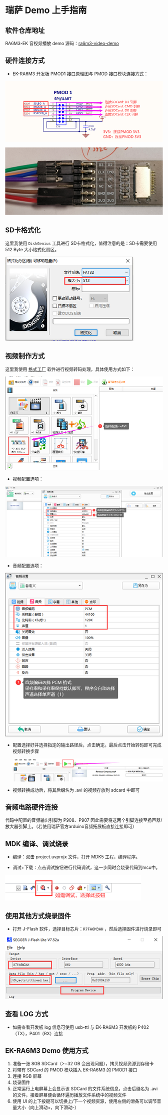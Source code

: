 # 瑞萨 Demo 上手指南

## 软件仓库地址

RA6M3-EK 音视频播放 demo 源码：[ra6m3-video-demo](https://github.com/Rbb666/ra6m3-video-demo)

## 硬件连接方式

* EK-RA6M3 开发板 PMOD1 接口原理图与 PMOD 接口模块连接方式：

![](docs/picture/1.png)

![](docs/picture/2.png) 

## SD卡格式化

这里我使用 `DiskGenius` 工具进行 SD卡格式化，值得注意的是：SD卡需要使用 512 Byte 大小格式化扇区。

![](docs/picture/8.png)

## 视频制作方式

这里我使用 [格式工厂](http://down.pcgeshi.com/FormatFactory_setup.exe) 软件进行视频转码处理，具体使用方式如下：

![](docs/picture/3.png)

* 视频配置选项：

![](docs/picture/4.png)

* 音频配置选项：

![](docs/picture/5.png)

* 配置选择好并选择指定的输出路径后，点击确定。最后点击开始转码即可完成视频转换步骤

  ![](docs/picture/6.png)

* 视频转换成功后，将其后缀名为 .avi 的视频存放到 sdcard 中即可

## 音频电路硬件连接

代码中配置的音频输出引脚为 P908、P907 因此需要将这两个引脚连接至扬声器/放大器引脚上。（若使用瑞萨官方arduino音频拓展板直接连接即可）

## MDK 编译、调试烧录

- 编译：双击 project.uvprojx 文件，打开 MDK5 工程，编译程序。

* 调试+下载：点击调试按钮进行代码调试，这一步同时会烧录代码到mcu中。

![](docs/picture/mdk.png)

## 使用其他方式烧录固件

* 打开 J-Flash 软件，选择目标芯片：`R7FA6M3AH` ，然后选择固件进行烧录即可

![](docs/picture/7.png)

## 查看 LOG 方式

* 如需查看开发板 log 信息可使用 usb-ttl 与 EK-RA6M3 开发板的 P402（TX），P401（RX）连接

## EK-RA6M3 Demo 使用方式

1. 准备一张 8GB SDCard（>=32 GB 会出现问题），拷贝视频资源到存储卡
2. 将带有 SDCard 的 PMOD 模块插入 EK-RA6M3 的 PMOD1 接口
3. 连接 RGB 屏幕
4. 烧录固件
5. 正常运行上电屏幕上会显示该 SDCard 的文件系统信息，点击后缀名为 .avi 的文件，接着屏幕便会循环遍历播放文件系统中的视频文件
6. 使用 UI 的上下按键可以切换上/下一个视频资源，使用左侧的滑条可以调节音量大小（向上滑动+，向下滑动-）
